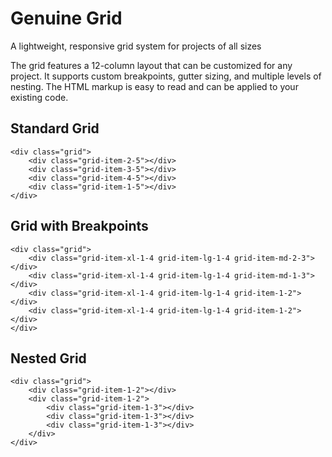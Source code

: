 # Genuine Grid
A lightweight, responsive grid system for projects of all sizes

The grid features a 12-column layout that can be customized for any project. It supports custom breakpoints, gutter sizing, and multiple levels of nesting. The HTML markup is easy to read and can be applied to your existing code.

## Standard Grid
	<div class="grid">
		<div class="grid-item-2-5"></div>
		<div class="grid-item-3-5"></div>
		<div class="grid-item-4-5"></div>
		<div class="grid-item-1-5"></div>
	</div>

## Grid with Breakpoints
	<div class="grid">
		<div class="grid-item-xl-1-4 grid-item-lg-1-4 grid-item-md-2-3"></div>
		<div class="grid-item-xl-1-4 grid-item-lg-1-4 grid-item-md-1-3"></div>
		<div class="grid-item-xl-1-4 grid-item-lg-1-4 grid-item-1-2"></div>
		<div class="grid-item-xl-1-4 grid-item-lg-1-4 grid-item-1-2"></div>
	</div>

## Nested Grid	
	<div class="grid">
		<div class="grid-item-1-2"></div>
		<div class="grid-item-1-2">
			<div class="grid-item-1-3"></div>
			<div class="grid-item-1-3"></div>
			<div class="grid-item-1-3"></div>
		</div>
	</div>